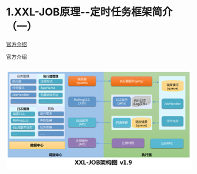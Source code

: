 # 1.XXL-JOB原理--定时任务框架简介（一）

[官方介绍](http://www.xuxueli.com/xxl-job/#/?id=%E4%B8%80%E3%80%81%E7%AE%80%E4%BB%8B)

官方介绍

```

```

![](/static/image/微信截图_20200710140240.png)

